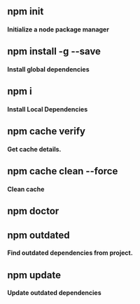 ## npm init

#### Initialize a node package manager

## npm install -g <package name> --save

#### Install global dependencies

## npm i <package Name>

#### Install Local Dependencies

## npm cache verify

#### Get cache details.

## npm cache clean --force

#### Clean cache

## npm doctor

## npm outdated

#### Find outdated dependencies from project.

## npm update

#### Update outdated dependencies

